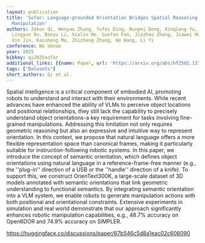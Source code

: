 ```yaml
---
layout: publication
title: 'Sofar: Language-grounded Orientation Bridges Spatial Reasoning And Object
  Manipulation'
authors: Zekun Qi, Wenyao Zhang, Yufei Ding, Runpei Dong, Xinqiang Yu, Jingwen Li,
  Lingyun Xu, Baoyu Li, Xialin He, Guofan Fan, Jiazhao Zhang, Jiawei He, Jiayuan Gu,
  Xin Jin, Kaisheng Ma, Zhizheng Zhang, He Wang, Li Yi
conference: No Venue
year: 2025
bibkey: qi2025sofar
additional_links: [{name: Paper, url: 'https://arxiv.org/abs/hf2502.13143'}]
tags: ["Datasets"]
short_authors: Qi et al.
---
```

Spatial intelligence is a critical component of embodied AI, promoting robots to understand and interact with their environments. While recent advances have enhanced the ability of VLMs to perceive object locations and positional relationships, they still lack the capability to precisely understand object orientations-a key requirement for tasks involving fine-grained manipulations. Addressing this limitation not only requires geometric reasoning but also an expressive and intuitive way to represent orientation. In this context, we propose that natural language offers a more flexible representation space than canonical frames, making it particularly suitable for instruction-following robotic systems. In this paper, we introduce the concept of semantic orientation, which defines object orientations using natural language in a reference-frame-free manner (e.g., the ''plug-in'' direction of a USB or the ''handle'' direction of a knife). To support this, we construct OrienText300K, a large-scale dataset of 3D models annotated with semantic orientations that link geometric understanding to functional semantics. By integrating semantic orientation into a VLM system, we enable robots to generate manipulation actions with both positional and orientational constraints. Extensive experiments in simulation and real world demonstrate that our approach significantly enhances robotic manipulation capabilities, e.g., 48.7% accuracy on Open6DOR and 74.9% accuracy on SIMPLER.

https://huggingface.co/discussions/paper/67b546c5d8a1eac02c606090